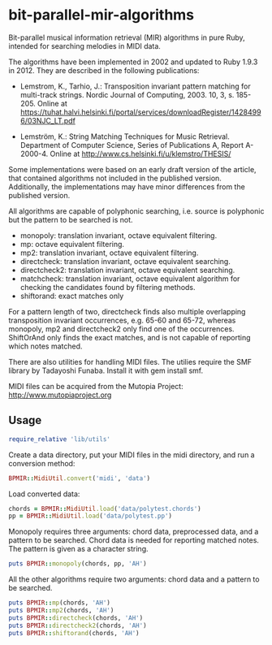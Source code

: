 bit-parallel-mir-algorithms
===========================

Bit-parallel musical information retrieval (MIR) algorithms in pure Ruby, intended for searching melodies in MIDI data. 

The algorithms have been implemented in 2002 and updated to Ruby 1.9.3 in 2012. They are described in the following publications: 

* Lemstrom, K., Tarhio, J.: Transposition invariant pattern matching for multi-track strings. Nordic Journal of Computing, 2003. 10, 3, s. 185-205.
Online at https://tuhat.halvi.helsinki.fi/portal/services/downloadRegister/14284996/03NJC_LT.pdf

* Lemström, K.: String Matching Techniques for Music Retrieval. Department of Computer Science, Series of Publications A, Report A-2000-4. Online at http://www.cs.helsinki.fi/u/klemstro/THESIS/

Some implementations were based on an early draft version of the article, that contained algorithms not included in the published version. Additionally, the implementations may have minor differences from the published version. 

All algorithms are capable of polyphonic searching, i.e. source is polyphonic but the pattern to be searched is not.

* monopoly: translation invariant, octave equivalent filtering.
* mp: octave equivalent filtering. 
* mp2: translation invariant, octave equivalent filtering. 
* directcheck: translation invariant, octave equivalent searching. 
* directcheck2: translation invariant, octave equivalent searching.
* matchcheck: translation invariant, octave equivalent algorithm for checking the candidates found by filtering methods. 
* shiftorand: exact matches only

For a pattern length of two, directcheck finds also multiple overlapping transposition invariant occurrences, e.g. 65-60 and 65-72, whereas monopoly, mp2 and directcheck2 only find one of the occurrences. ShiftOrAnd only finds the exact matches, and is not capable of reporting which notes matched. 

There are also utilities for handling MIDI files. The utilies require the SMF library by Tadayoshi Funaba. Install it with gem install smf. 

MIDI files can be acquired from the Mutopia Project: http://www.mutopiaproject.org

Usage
-----

```ruby
require_relative 'lib/utils'
```

Create a data directory, put your MIDI files in the midi directory, and run a conversion method: 

```ruby
BPMIR::MidiUtil.convert('midi', 'data')
```

Load converted data: 

```ruby
chords = BPMIR::MidiUtil.load('data/polytest.chords')
pp = BPMIR::MidiUtil.load('data/polytest.pp')
```

Monopoly requires three arguments: chord data, preprocessed data, and a pattern to be searched. 
Chord data is needed for reporting matched notes. The pattern is given as a character string. 

```ruby
puts BPMIR::monopoly(chords, pp, 'AH')
```

All the other algorithms require two arguments: chord data and a pattern to be searched. 

```ruby
puts BPMIR::mp(chords, 'AH')
puts BPMIR::mp2(chords, 'AH')
puts BPMIR::directcheck(chords, 'AH')
puts BPMIR::directcheck2(chords, 'AH')
puts BPMIR::shiftorand(chords, 'AH')
```